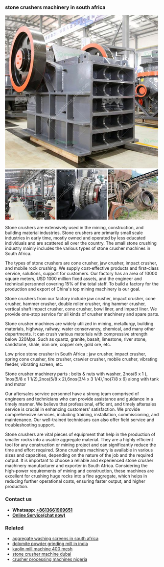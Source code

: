 <h3>stone crushers machinery in south africa</h3><img src='1702950571.jpg' alt=''><p>Stone crushers are extensively used in the mining, construction, and building material industries. Stone crushers are primarily small scale industries in early time, mostly owned and operated by less educated individuals and are scattered all over the country. The small stone crushing industry mainly includes the various types of stone crusher machines in South Africa.</p><p>The types of stone crushers are cone crusher, jaw crusher, impact crusher, and mobile rock crushing. We supply cost-effective products and first-class service, solutions, support for customers. Our factory has an area of 10000 square meters, USD 1000 million fixed assets, and the engineer and technical personnel covering 15% of the total staff. To build a factory for the production and export of China's top mining machinery is our goal.</p><p>Stone crushers from our factory include jaw crusher, impact crusher, cone crusher, hammer crusher, double roller crusher, ring hammer crusher, vertical shaft impact crusher, cone crusher, bowl liner, and impact liner. We provide one-stop service for all kinds of crusher machinery and spare parts.</p><p>Stone crusher machines are widely utilized in mining, metallurgy, building materials, highway, railway, water conservancy, chemical, and many other departments. It can crush various materials with compressive strength below 320Mpa. Such as quartz, granite, basalt, limestone, river stone, sandstone, shale, iron ore, copper ore, gold ore, etc.</p><p>Low price stone crusher in South Africa : jaw crusher, impact crusher, spring cone crusher, tire crusher, crawler crusher, mobile crusher, vibrating feeder, vibrating screen, etc.</p><p>Stone crusher machinery parts : bolts & nuts with washer, 2nos(6 x 1 ), 1nos(5/8 x 1 1/2),2nos(5/8 x 2),6nos(3/4 x 3 1/4),1no(7/8 x 6) along with tank and motor</p><p>Our aftersales service personnel have a strong team comprised of engineers and technicians who can provide assistance and guidance in a timely manner. We believe that professional, efficient, and timely aftersales service is crucial in enhancing customers' satisfaction. We provide comprehensive services, including training, installation, commissioning, and maintenance. Our well-trained technicians can also offer field service and troubleshooting support.</p><p>Stone crushers are vital pieces of equipment that help in the production of smaller rocks into a usable aggregate material. They are a highly efficient tool for any construction or mining project and can significantly reduce the time and effort required. Stone crushers machinery is available in various sizes and capacities, depending on the nature of the job and the required output. It is important to choose a reliable and experienced stone crusher machinery manufacturer and exporter in South Africa. Considering the high-power requirements of mining and construction, these machines are excellent for crushing huge rocks into a fine aggregate, which helps in reducing further operational costs, ensuring faster output, and higher production.</p><h3>Contact us</h3><ul><li><strong>Whatsapp:&nbsp;<a href="https://wa.me/8613661969651">+8613661969651</a></strong></li><li><a href="https://swt.shibang-china.com/?git&amp;zhl&amp;stone crushers machinery in south africa"><strong>Online Service(chat now)</strong></a></li></ul><h3>Related</h3><ul><li><a href='aggregate washing screens in south africa.md'>aggregate washing screens in south africa</a></li><li><a href='dolomite powder grinding mill in india.md'>dolomite powder grinding mill in india</a></li><li><a href='kaolin mill machine 400 mesh.md'>kaolin mill machine 400 mesh</a></li><li><a href='stone crusher machine dubai.md'>stone crusher machine dubai</a></li><li><a href='crusher processing machines nigeria.md'>crusher processing machines nigeria</a></li></ul>